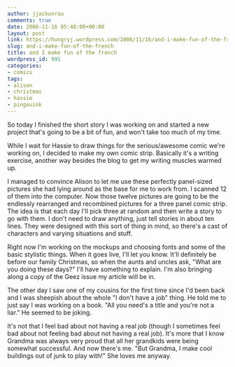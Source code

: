 ```yaml
---
author: jjackunrau
comments: true
date: 2006-11-16 05:48:00+00:00
layout: post
link: https://hungryj.wordpress.com/2006/11/16/and-i-make-fun-of-the-french/
slug: and-i-make-fun-of-the-french
title: and I make fun of the french
wordpress_id: 991
categories:
- comics
tags:
- alison
- christmas
- hassie
- pingouink
---
```


So today I finished the short story I was working on and started a new project that's going to be a bit of fun, and won't take too much of my time.  
  
While I wait for Hassie to draw things for the serious/awesome comic we're working on, I decided to make my own comic strip.  Basically it's a writing exercise, another way besides the blog to get my writing muscles warmed up.  
  
I managed to convince Alison to let me use these perfectly panel-sized pictures she had lying around as the base for me to work from.  I scanned 12 of them into the computer.  Now those twelve pictures are going to be the endlessly rearranged and recombined pictures for a three panel comic strip.  The idea is that each day I'll pick three at random and then write a story to go with them.  I don't need to draw anything, just tell stories in about ten lines.  They were designed with this sort of thing in mind, so there's a cast of characters and varying situations and stuff.  
  
Right now I'm working on the mockups and choosing fonts and some of the basic stylistic things.  When it goes live, I'll let you know.  It'll definitely be before our family Christmas, so when the aunts and uncles ask, "What are you doing these days?" I'll have something to explain.  I'm also bringing along a copy of the Geez issue my article will be in.  
  
The other day I saw one of my cousins for the first time since I'd been back and I was sheepish about the whole "I don't have a job" thing.  He told me to just say I was working on a book.  "All you need's a title and you're not a liar."  He seemed to be joking.  
  
It's not that I feel bad about not having a real job (though I sometimes feel bad about not feeling bad  about not having a real job).  It's more that I know Grandma was always very proud that all her grandkids were being somewhat successful.  And now there's me.  "But Grandma, I make cool buildings out of junk to play with!"  She loves me anyway.
